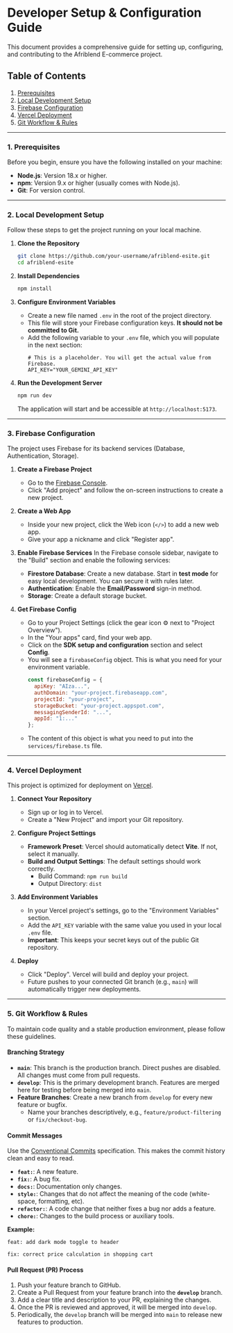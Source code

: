
# Developer Setup & Configuration Guide

This document provides a comprehensive guide for setting up, configuring, and contributing to the Afriblend E-commerce project.

## Table of Contents
1. [Prerequisites](#1-prerequisites)
2. [Local Development Setup](#2-local-development-setup)
3. [Firebase Configuration](#3-firebase-configuration)
4. [Vercel Deployment](#4-vercel-deployment)
5. [Git Workflow & Rules](#5-git-workflow--rules)

---

### 1. Prerequisites

Before you begin, ensure you have the following installed on your machine:
- **Node.js**: Version 18.x or higher.
- **npm**: Version 9.x or higher (usually comes with Node.js).
- **Git**: For version control.

---

### 2. Local Development Setup

Follow these steps to get the project running on your local machine.

1.  **Clone the Repository**
    ```sh
    git clone https://github.com/your-username/afriblend-esite.git
    cd afriblend-esite
    ```

2.  **Install Dependencies**
    ```sh
    npm install
    ```

3.  **Configure Environment Variables**
    - Create a new file named `.env` in the root of the project directory.
    - This file will store your Firebase configuration keys. **It should not be committed to Git.**
    - Add the following variable to your `.env` file, which you will populate in the next section:
      ```
      # This is a placeholder. You will get the actual value from Firebase.
      API_KEY="YOUR_GEMINI_API_KEY"
      ```

4.  **Run the Development Server**
    ```sh
    npm run dev
    ```
    The application will start and be accessible at `http://localhost:5173`.

---

### 3. Firebase Configuration

The project uses Firebase for its backend services (Database, Authentication, Storage).

1.  **Create a Firebase Project**
    - Go to the [Firebase Console](https://console.firebase.google.com/).
    - Click "Add project" and follow the on-screen instructions to create a new project.

2.  **Create a Web App**
    - Inside your new project, click the Web icon (`</>`) to add a new web app.
    - Give your app a nickname and click "Register app".

3.  **Enable Firebase Services**
    In the Firebase console sidebar, navigate to the "Build" section and enable the following services:
    - **Firestore Database**: Create a new database. Start in **test mode** for easy local development. You can secure it with rules later.
    - **Authentication**: Enable the **Email/Password** sign-in method.
    - **Storage**: Create a default storage bucket.

4.  **Get Firebase Config**
    - Go to your Project Settings (click the gear icon ⚙️ next to "Project Overview").
    - In the "Your apps" card, find your web app.
    - Click on the **SDK setup and configuration** section and select **Config**.
    - You will see a `firebaseConfig` object. This is what you need for your environment variable.
      ```javascript
      const firebaseConfig = {
        apiKey: "AIza...",
        authDomain: "your-project.firebaseapp.com",
        projectId: "your-project",
        storageBucket: "your-project.appspot.com",
        messagingSenderId: "...",
        appId: "1:..."
      };
      ```
    - The content of this object is what you need to put into the `services/firebase.ts` file.

---

### 4. Vercel Deployment

This project is optimized for deployment on [Vercel](https://vercel.com/).

1.  **Connect Your Repository**
    - Sign up or log in to Vercel.
    - Create a "New Project" and import your Git repository.

2.  **Configure Project Settings**
    - **Framework Preset**: Vercel should automatically detect **Vite**. If not, select it manually.
    - **Build and Output Settings**: The default settings should work correctly.
      - Build Command: `npm run build`
      - Output Directory: `dist`

3.  **Add Environment Variables**
    - In your Vercel project's settings, go to the "Environment Variables" section.
    - Add the `API_KEY` variable with the same value you used in your local `.env` file.
    - **Important**: This keeps your secret keys out of the public Git repository.

4.  **Deploy**
    - Click "Deploy". Vercel will build and deploy your project.
    - Future pushes to your connected Git branch (e.g., `main`) will automatically trigger new deployments.

---

### 5. Git Workflow & Rules

To maintain code quality and a stable production environment, please follow these guidelines.

#### Branching Strategy

-   **`main`**: This branch is the production branch. Direct pushes are disabled. All changes must come from pull requests.
-   **`develop`**: This is the primary development branch. Features are merged here for testing before being merged into `main`.
-   **Feature Branches**: Create a new branch from `develop` for every new feature or bugfix.
    -   Name your branches descriptively, e.g., `feature/product-filtering` or `fix/checkout-bug`.

#### Commit Messages

Use the [Conventional Commits](https://www.conventionalcommits.org/en/v1.0.0/) specification. This makes the commit history clean and easy to read.
-   **`feat:`**: A new feature.
-   **`fix:`**: A bug fix.
-   **`docs:`**: Documentation only changes.
-   **`style:`**: Changes that do not affect the meaning of the code (white-space, formatting, etc).
-   **`refactor:`**: A code change that neither fixes a bug nor adds a feature.
-   **`chore:`**: Changes to the build process or auxiliary tools.

**Example:**
```
feat: add dark mode toggle to header
```
```
fix: correct price calculation in shopping cart
```

#### Pull Request (PR) Process

1.  Push your feature branch to GitHub.
2.  Create a Pull Request from your feature branch into the **`develop`** branch.
3.  Add a clear title and description to your PR, explaining the changes.
4.  Once the PR is reviewed and approved, it will be merged into `develop`.
5.  Periodically, the `develop` branch will be merged into `main` to release new features to production.
